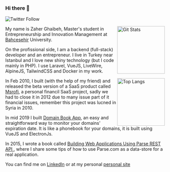 ### Hi there 👋

![Twitter Follow](https://img.shields.io/twitter/follow/zaherg?style=for-the-badge)

<a href="https://github.com/zaherg"><img alt="Git Stats" src="https://github-readme-stats.vercel.app/api?username=zaherg&show_icons=true&count_private=true&include_all_commits=false&theme=dracula" align="right" height="150" /></a>


My name is Zaher Ghaibeh, Master's student in Entrepreneurship and Innovation Management at [Bahcesehir](http://bau.edu.tr/) University.

On the profissional side, I am a backend (full-stack) developer and an entrepreneur. I live in Turkey near Istanbul and I love new shiny technology (but I code mainly in PHP). I use Laravel, VueJS, LiveWire, AlpineJS, TailwindCSS and Docker in my work.

<a href="https://github.com/zaherg"><img alt="Top Langs" src="https://github-readme-stats.vercel.app/api/top-langs/?username=zaherg&theme=dracula&layout=compact" align="right" height="150" /></a>

In Feb 2010, I built (with the help of my friend) and released the beta version of a SaaS product called [Msrofi](https://thenextweb.com/news/msrofi-com-easier-arabic-financial-decisions), a personal financil SaaS project, sadly we had to close it in 2012 due to many issue part of it financial issues, remember this project was lucned in Syria in 2010.

In mid 2019 I built [Domain Book App](https://domainbook.dev), an easy and straightforward way to monitor your domains' expiration date. It is like a phonebook for your domains, it is built using VueJS and ElectronJs.


In 2015, I wrote a book called [Building Web Applications Using Parse REST API
](https://leanpub.com/building-web-applications-using-parse-rest-api), where I share some tips of how to use Parse.com as a data-store for a real application.

You can find me on [LinkedIn](https://linkedin.com/in/zaherg) or at my personal [personal site](https://zaher.dev)
